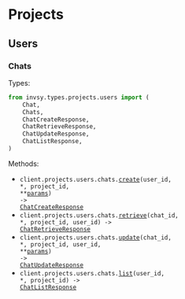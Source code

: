 # Projects

## Users

### Chats

Types:

```python
from invsy.types.projects.users import (
    Chat,
    Chats,
    ChatCreateResponse,
    ChatRetrieveResponse,
    ChatUpdateResponse,
    ChatListResponse,
)
```

Methods:

- <code title="post /projects/{project_id}/users/{user_id}/chats">client.projects.users.chats.<a href="./src/invsy/resources/projects/users/chats.py">create</a>(user_id, \*, project_id, \*\*<a href="src/invsy/types/projects/users/chat_create_params.py">params</a>) -> <a href="./src/invsy/types/projects/users/chat_create_response.py">ChatCreateResponse</a></code>
- <code title="get /projects/{project_id}/users/{user_id}/chats/{chat_id}">client.projects.users.chats.<a href="./src/invsy/resources/projects/users/chats.py">retrieve</a>(chat_id, \*, project_id, user_id) -> <a href="./src/invsy/types/projects/users/chat_retrieve_response.py">ChatRetrieveResponse</a></code>
- <code title="put /projects/{project_id}/users/{user_id}/chats/{chat_id}">client.projects.users.chats.<a href="./src/invsy/resources/projects/users/chats.py">update</a>(chat_id, \*, project_id, user_id, \*\*<a href="src/invsy/types/projects/users/chat_update_params.py">params</a>) -> <a href="./src/invsy/types/projects/users/chat_update_response.py">ChatUpdateResponse</a></code>
- <code title="get /projects/{project_id}/users/{user_id}/chats">client.projects.users.chats.<a href="./src/invsy/resources/projects/users/chats.py">list</a>(user_id, \*, project_id) -> <a href="./src/invsy/types/projects/users/chat_list_response.py">ChatListResponse</a></code>
